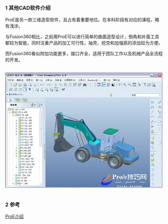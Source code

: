 ### 1  其他CAD软件介绍
ProE是另一款三维造型软件，且占有着重要地位。在本科阶段有对应的课程，略有浅涉。  

与Fusion360相比，之前用ProE可以进行简单的曲面造型设计，倒角和补面工具都较为智能，同时注重产品的加工可行性，抽壳、挖空和加强筋的添加较为方便。  

而Fusion360看似附加功能更多，接口齐全，适用于团队工作以及机械产品全流程的开发。
<br><br/>

<img src="https://github.com/Fy1307/IMGofSixGod/blob/master/img/ProE.jpg?raw=true" width = "1000" div align= 'center' /><br><br/>
 
### 2 参考  
[ProE介绍](https://baike.baidu.com/reference/49241726c08j20UHV0JtDD2doRGdAkLi_wFFRSTJR8ap1lom0i0AnlPhgYQVKk2NVeZ10_UHWo3DL_2xmjkbe2dTbZCuW2aGAk)
